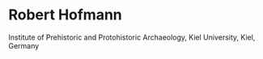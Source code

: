 # Robert Hofmann
Institute of Prehistoric and Protohistoric Archaeology, Kiel University, Kiel, Germany